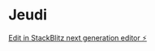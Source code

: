 # Jeudi

[Edit in StackBlitz next generation editor ⚡️](https://stackblitz.com/~/github.com/SecteurA/Jeudi)